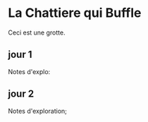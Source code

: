 # La Chattiere qui Buffle

Ceci est une grotte.

## jour 1

Notes d'explo:


## jour 2 

Notes d'exploration;